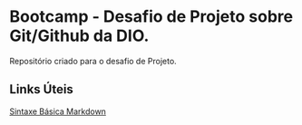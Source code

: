 # Bootcamp - Desafio de Projeto sobre Git/Github da DIO.
Repositório criado para o desafio de Projeto.

## Links Úteis
[Sintaxe Básica Markdown](https://www.markdownguide.org/basic-syntax/)

